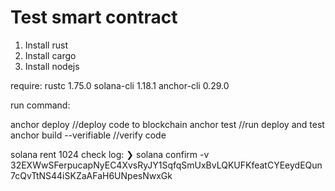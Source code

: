 # Test smart contract 


1. Install rust
2. Install cargo
3. Install nodejs




require:
rustc 1.75.0
solana-cli 1.18.1
anchor-cli 0.29.0


run command:

anchor deploy    //deploy code to blockchain
anchor test  //run deploy and test
anchor build --verifiable       //verify code

solana rent 1024
check log: ❯ solana confirm -v 32EXWwSFerpucapNyEC4XvsRyJY1SqfqSmUxBvLQKUFKfeatCYEeydEQun7cQvTtNS44iSKZaAFaH6UNpesNwxGk